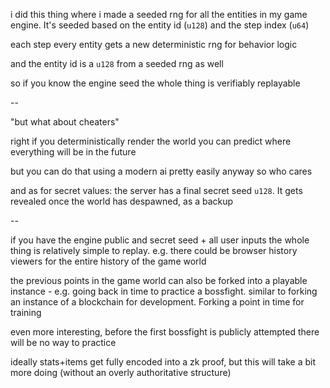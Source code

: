 i did this thing where i made a seeded rng for all the entities in my game engine. It's seeded based on the entity id (`u128`) and the step index (`u64`)

each step every entity gets a new deterministic rng for behavior logic

and the entity id is a `u128` from a seeded rng as well

so if you know the engine seed the whole thing is verifiably replayable

--

"but what about cheaters"

right if you deterministically render the world you can predict where everything will be in the future

but you can do that using a modern ai pretty easily anyway so who cares

and as for secret values: the server has a final secret seed `u128`. It gets revealed once the world has despawned, as a backup

--

if you have the engine public and secret seed + all user inputs the whole thing is relatively simple to replay. e.g. there could be browser history viewers for the entire history of the game world

the previous points in the game world can also be forked into a playable instance - e.g. going back in time to practice a bossfight. similar to forking an instance of a blockchain for development. Forking a point in time for training

even more interesting, before the first bossfight is publicly attempted there will be no way to practice

ideally stats+items get fully encoded into a zk proof, but this will take a bit more doing (without an overly authoritative structure)

